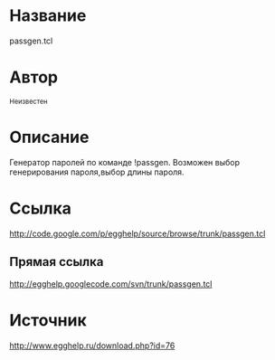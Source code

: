 # Название #
passgen.tcl


# Автор #
<sup>Неизвестен</sup>


# Описание #
Генератор паролей по команде !passgen. Возможен выбор генерирования пароля,выбор длины пароля.


# Ссылка #
http://code.google.com/p/egghelp/source/browse/trunk/passgen.tcl

## Прямая ссылка ##
http://egghelp.googlecode.com/svn/trunk/passgen.tcl


# Источник #
http://www.egghelp.ru/download.php?id=76
